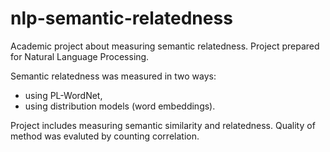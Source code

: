 # nlp-semantic-relatedness
Academic project about measuring semantic relatedness. Project prepared for Natural Language Processing.

Semantic relatedness was measured in two ways:
- using PL-WordNet,
- using distribution models (word embeddings).

Project includes measuring semantic similarity and relatedness. Quality of method was evaluted by counting correlation.
